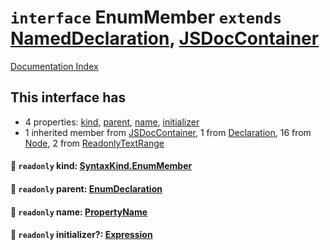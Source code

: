 # `interface` EnumMember `extends` [NamedDeclaration](../interface.NamedDeclaration/README.md), [JSDocContainer](../interface.JSDocContainer/README.md)

[Documentation Index](../README.md)

## This interface has

- 4 properties:
[kind](#-readonly-kind-syntaxkindenummember),
[parent](#-readonly-parent-enumdeclaration),
[name](#-readonly-name-propertyname),
[initializer](#-readonly-initializer-expression)
- 1 inherited member from [JSDocContainer](../interface.JSDocContainer/README.md), 1 from [Declaration](../interface.Declaration/README.md), 16 from [Node](../interface.Node/README.md), 2 from [ReadonlyTextRange](../interface.ReadonlyTextRange/README.md)


#### 📄 `readonly` kind: [SyntaxKind.EnumMember](../enum.SyntaxKind/README.md#enummember--307)



#### 📄 `readonly` parent: [EnumDeclaration](../interface.EnumDeclaration/README.md)



#### 📄 `readonly` name: [PropertyName](../type.PropertyName/README.md)



#### 📄 `readonly` initializer?: [Expression](../interface.Expression/README.md)



